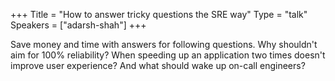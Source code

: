 +++
Title = "How to answer tricky questions the SRE way"
Type = "talk"
Speakers = ["adarsh-shah"]
+++

Save money and time with answers for following questions. Why shouldn't aim for 100% reliability? When speeding up an application two times doesn't improve user experience? And what should wake up on-call engineers?
